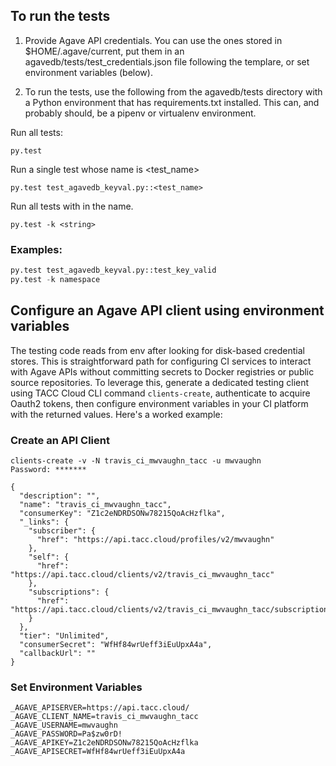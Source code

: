 ## To run the tests

1. Provide Agave API credentials. You can use the ones stored in
   $HOME/.agave/current, put them in an agavedb/tests/test_credentials.json
   file following the templare, or set environment variables (below).

2. To run the tests, use the following from the agavedb/tests directory with
   a Python environment that has requirements.txt installed. This can, and
   probably should, be a pipenv or virtualenv environment.

Run all tests:

```py.test```

Run a single test whose name is <test_name>

```py.test test_agavedb_keyval.py::<test_name>```

Run all tests with <string> in the name.

```py.test -k <string>```

### Examples:
```python
py.test test_agavedb_keyval.py::test_key_valid
py.test -k namespace
```

## Configure an Agave API client using environment variables

The testing code reads from env after looking for disk-based credential stores. This is 
straightforward path for configuring CI services to interact with Agave APIs without
committing secrets to Docker registries or public source repositories. To leverage this,
generate a dedicated testing client using TACC Cloud CLI command `clients-create`, authenticate
to acquire Oauth2 tokens, then configure environment variables in your CI platform with the 
returned values. Here's a worked example:

### Create an API Client

```shell
clients-create -v -N travis_ci_mwvaughn_tacc -u mwvaughn
Password: *******

{
  "description": "",
  "name": "travis_ci_mwvaughn_tacc",
  "consumerKey": "Z1c2eNDRDSONw78215QoAcHzflka",
  "_links": {
    "subscriber": {
      "href": "https://api.tacc.cloud/profiles/v2/mwvaughn"
    },
    "self": {
      "href": "https://api.tacc.cloud/clients/v2/travis_ci_mwvaughn_tacc"
    },
    "subscriptions": {
      "href": "https://api.tacc.cloud/clients/v2/travis_ci_mwvaughn_tacc/subscriptions/"
    }
  },
  "tier": "Unlimited",
  "consumerSecret": "WfHf84wrUeff3iEuUpxA4a",
  "callbackUrl": ""
}
```

### Set Environment Variables

```shell
_AGAVE_APISERVER=https://api.tacc.cloud/
_AGAVE_CLIENT_NAME=travis_ci_mwvaughn_tacc
_AGAVE_USERNAME=mwvaughn
_AGAVE_PASSWORD=Pa$zw0rD!
_AGAVE_APIKEY=Z1c2eNDRDSONw78215QoAcHzflka
_AGAVE_APISECRET=WfHf84wrUeff3iEuUpxA4a
```

